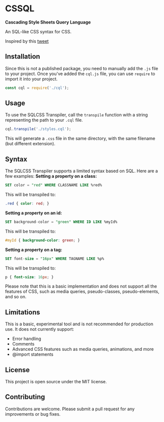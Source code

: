 # CSSQL
**Cascading Style Sheets Query Language**

An SQL-like CSS syntax for CSS.

Inspired by this [tweet](https://twitter.com/Jordy_vD_/status/1682041493446606849)

## Installation
Since this is not a published package, you need to manually add the `.js` file to your project. Once you've added the `cql.js` file, you can use `require` to import it into your project.
```js
const cql = require('./cql');
```

## Usage
To use the SQLCSS Transpiler, call the `transpile` function with a string representing the path to your `.cql` file.
```js
cql.transpile('./styles.cql');
```
This will generate a `.css` file in the same directory, with the same filename (but different extension).

## Syntax
The SQLCSS Transpiler supports a limited syntax based on SQL. Here are a few examples:
**Setting a property on a class:**
```sql
SET color = "red" WHERE CLASSNAME LIKE %red%
```
This will be transpiled to:
```css
.red { color: red; }
```
**Setting a property on an id:**
```sql
SET background-color = "green" WHERE ID LIKE %myId%
```
This will be transpiled to:
```css
#myId { background-color: green; }
```
**Setting a property on a tag:**
```sql
SET font-size = "16px" WHERE TAGNAME LIKE %p%
```
This will be transpiled to:
```css
p { font-size: 16px; }
```

Please note that this is a basic implementation and does not support all the features of CSS, such as media queries, pseudo-classes, pseudo-elements, and so on.

## Limitations
This is a basic, experimental tool and is not recommended for production use. It does not currently support:
* Error handling
* Comments
* Advanced CSS features such as media queries, animations, and more
* @import statements

## License
This project is open source under the MIT license.

## Contributing
Contributions are welcome. Please submit a pull request for any improvements or bug fixes.